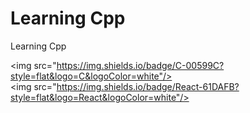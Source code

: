 # Learning Cpp
Learning Cpp

<img src="https://img.shields.io/badge/C-00599C?style=flat&logo=C&logoColor=white"/>
<img src="https://img.shields.io/badge/React-61DAFB?style=flat&logo=React&logoColor=white"/>
